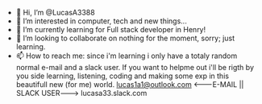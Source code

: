- 👋 Hi, I’m @LucasA3388
- 👀 I’m interested in computer, tech and new things... 
- 🌱 I’m currently learning for Full stack developer in Henry!
- 💞️ I’m looking to collaborate on nothing for the moment, sorry; just learning. 
- 📫 How to reach me: since i'm learning i only have a totaly random normal e-mail and a slack user.
If you want to helpme out i'll be rigth by you side learning, listening, coding and making some exp in this beautifull new (for me) world. 
lucas1a1@outlook.com <---E-MAIL || SLACK USER---> lucasa33.slack.com 
<!---
LucasA3388/LucasA3388 is a ✨ special ✨ repository because its `README.md` (this file) appears on your GitHub profile.
You can click the Preview link to take a look at your changes.
--->
